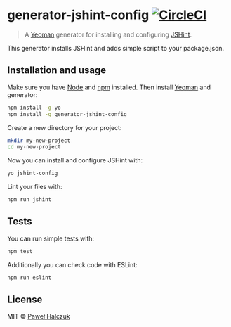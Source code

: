 # generator-jshint-config [![CircleCI](https://circleci.com/bb/cctsc/generator-jshint-config/tree/master.svg?style=svg)](https://circleci.com/bb/cctsc/generator-jshint-config/tree/master)

> A [Yeoman](http://yeoman.io/) generator for installing and configuring [JSHint](http://jshint.com/).

This generator installs JSHint and adds simple script to your package.json. 

## Installation and usage

Make sure you have [Node](https://nodejs.org/en/) and [npm](https://www.npmjs.com/) installed.
Then install [Yeoman](http://yeoman.io/) and generator:
```bash
npm install -g yo
npm install -g generator-jshint-config
```

Create a new directory for your project:
```bash
mkdir my-new-project
cd my-new-project
``` 

Now you can install and configure JSHint with:
```bash
yo jshint-config
```

Lint your files with:
```bash
npm run jshint
```

## Tests
You can run simple tests with:
```bash
npm test
```

Additionally you can check code with ESLint:
```bash
npm run eslint
```

## License
MIT © [Paweł Halczuk](https://bitbucket.org/cctsc/)
